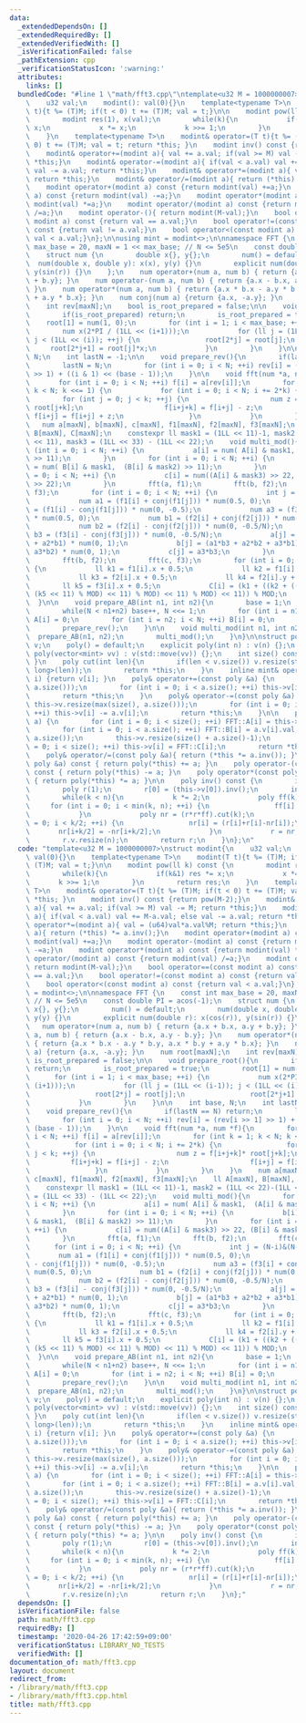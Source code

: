 ```yaml
---
data:
  _extendedDependsOn: []
  _extendedRequiredBy: []
  _extendedVerifiedWith: []
  _isVerificationFailed: false
  _pathExtension: cpp
  _verificationStatusIcon: ':warning:'
  attributes:
    links: []
  bundledCode: "#line 1 \"math/fft3.cpp\"\ntemplate<u32 M = 1000000007>\nstruct modint{\n\
    \    u32 val;\n    modint(): val(0){}\n    template<typename T>\n    modint(T\
    \ t){t %= (T)M; if(t < 0) t += (T)M; val = t;}\n\n    modint pow(ll k) const {\n\
    \        modint res(1), x(val);\n        while(k){\n            if(k&1) res *=\
    \ x;\n            x *= x;\n            k >>= 1;\n        }\n        return res;\n\
    \    }\n    template<typename T>\n    modint& operator=(T t){t %= (T)M; if(t <\
    \ 0) t += (T)M; val = t; return *this; }\n    modint inv() const {return pow(M-2);}\n\
    \    modint& operator+=(modint a){ val += a.val; if(val >= M) val -= M; return\
    \ *this;}\n    modint& operator-=(modint a){ if(val < a.val) val += M-a.val; else\
    \ val -= a.val; return *this;}\n    modint& operator*=(modint a){ val = (u64)val*a.val%M;\
    \ return *this;}\n    modint& operator/=(modint a){ return (*this) *= a.inv();}\n\
    \    modint operator+(modint a) const {return modint(val) +=a;}\n    modint operator-(modint\
    \ a) const {return modint(val) -=a;}\n    modint operator*(modint a) const {return\
    \ modint(val) *=a;}\n    modint operator/(modint a) const {return modint(val)\
    \ /=a;}\n    modint operator-(){ return modint(M-val);}\n    bool operator==(const\
    \ modint a) const {return val == a.val;}\n    bool operator!=(const modint a)\
    \ const {return val != a.val;}\n    bool operator<(const modint a) const {return\
    \ val < a.val;}\n};\n\nusing mint = modint<>;\n\nnamespace FFT {\n    const int\
    \ max_base = 20, maxN = 1 << max_base; // N <= 5e5\n    const double PI = acos(-1);\n\
    \    struct num {\n        double x{}, y{};\n        num() = default;\n      \
    \  num(double x, double y): x(x), y(y) {}\n        explicit num(double r): x(cos(r)),\
    \ y(sin(r)) {}\n    };\n    num operator+(num a, num b) { return {a.x + b.x, a.y\
    \ + b.y}; }\n    num operator-(num a, num b) { return {a.x - b.x, a.y - b.y};\
    \ }\n    num operator*(num a, num b) { return {a.x * b.x - a.y * b.y, a.x * b.y\
    \ + a.y * b.x}; }\n    num conj(num a) {return {a.x, -a.y}; }\n    num root[maxN];\n\
    \    int rev[maxN];\n    bool is_root_prepared = false;\n\n    void prepare_root(){\n\
    \        if(is_root_prepared) return;\n        is_root_prepared = true;\n    \
    \    root[1] = num(1, 0);\n        for (int i = 1; i < max_base; ++i) {\n    \
    \        num x(2*PI / (1LL << (i+1)));\n            for (ll j = (1LL << (i-1));\
    \ j < (1LL << (i)); ++j) {\n                root[2*j] = root[j];\n           \
    \     root[2*j+1] = root[j]*x;\n            }\n        }\n    }\n\n    int base,\
    \ N;\n    int lastN = -1;\n\n    void prepare_rev(){\n        if(lastN == N) return;\n\
    \        lastN = N;\n        for (int i = 0; i < N; ++i) rev[i] = (rev[i >> 1]\
    \ >> 1) + ((i & 1) << (base - 1));\n    }\n\n    void fft(num *a, num *f){\n \
    \       for (int i = 0; i < N; ++i) f[i] = a[rev[i]];\n        for (int k = 1;\
    \ k < N; k <<= 1) {\n            for (int i = 0; i < N; i += 2*k) {\n        \
    \        for (int j = 0; j < k; ++j) {\n                    num z = f[i+j+k]*\
    \ root[j+k];\n                    f[i+j+k] = f[i+j] - z;\n                   \
    \ f[i+j] = f[i+j] + z;\n                }\n            }\n        }\n    }\n \
    \   num a[maxN], b[maxN], c[maxN], f1[maxN], f2[maxN], f3[maxN];\n    ll A[maxN],\
    \ B[maxN], C[maxN];\n    constexpr ll mask1 = (1LL << 11)-1, mask2 = (1LL << 22)-(1LL\
    \ << 11), mask3 = (1LL << 33) - (1LL << 22);\n    void multi_mod(){\n        for\
    \ (int i = 0; i < N; ++i) {\n            a[i] = num( A[i] & mask1,  (A[i] & mask2)\
    \ >> 11);\n        }\n        for (int i = 0; i < N; ++i) {\n            b[i]\
    \ = num( B[i] & mask1,  (B[i] & mask2) >> 11);\n        }\n        for (int i\
    \ = 0; i < N; ++i) {\n            c[i] = num((A[i] & mask3) >> 22, (B[i] & mask3)\
    \ >> 22);\n        }\n        fft(a, f1);\n        fft(b, f2);\n        fft(c,\
    \ f3);\n        for (int i = 0; i < N; ++i) {\n            int j = (N-i)&(N-1);\n\
    \            num a1 = (f1[i] + conj(f1[j])) * num(0.5, 0);\n            num a2\
    \ = (f1[i] - conj(f1[j])) * num(0, -0.5);\n            num a3 = (f3[i] + conj(f3[j]))\
    \ * num(0.5, 0);\n            num b1 = (f2[i] + conj(f2[j])) * num(0.5/N, 0);\n\
    \            num b2 = (f2[i] - conj(f2[j])) * num(0, -0.5/N);\n            num\
    \ b3 = (f3[i] - conj(f3[j])) * num(0, -0.5/N);\n            a[j] = a1*b1 + (a1*b2\
    \ + a2*b1) * num(0, 1);\n            b[j] = (a1*b3 + a2*b2 + a3*b1) + (a2*b3 +\
    \ a3*b2) * num(0, 1);\n            c[j] = a3*b3;\n        }\n        fft(a, f1);\n\
    \        fft(b, f2);\n        fft(c, f3);\n        for (int i = 0; i < N; ++i)\
    \ {\n            ll k1 = f1[i].x + 0.5;\n            ll k2 = f1[i].y + 0.5;\n\
    \            ll k3 = f2[i].x + 0.5;\n            ll k4 = f2[i].y + 0.5;\n    \
    \        ll k5 = f3[i].x + 0.5;\n            C[i] = (k1 + ((k2 + ((k3 + ((k4 +\
    \ (k5 << 11) % MOD) << 11) % MOD) << 11) % MOD) << 11)) % MOD;\n        }\n  \
    \  }\n\n    void prepare_AB(int n1, int n2){\n        base = 1;\n        N = 2;\n\
    \        while(N < n1+n2) base++, N <<= 1;\n        for (int i = n1; i < N; ++i)\
    \ A[i] = 0;\n        for (int i = n2; i < N; ++i) B[i] = 0;\n        prepare_root();\n\
    \        prepare_rev();\n    }\n\n    void multi_mod(int n1, int n2){\n      \
    \  prepare_AB(n1, n2);\n        multi_mod();\n    }\n}\n\nstruct poly {\n    vector<mint>\
    \ v;\n    poly() = default;\n    explicit poly(int n) : v(n) {};\n    explicit\
    \ poly(vector<mint> vv) : v(std::move(vv)) {};\n    int size() const {return (int)v.size();\
    \ }\n    poly cut(int len){\n        if(len < v.size()) v.resize(static_cast<unsigned\
    \ long>(len));\n        return *this;\n    }\n    inline mint& operator[] (int\
    \ i) {return v[i]; }\n    poly& operator+=(const poly &a) {\n        this->v.resize(max(size(),\
    \ a.size()));\n        for (int i = 0; i < a.size(); ++i) this->v[i] += a.v[i];\n\
    \        return *this;\n    }\n    poly& operator-=(const poly &a) {\n       \
    \ this->v.resize(max(size(), a.size()));\n        for (int i = 0; i < a.size();\
    \ ++i) this->v[i] -= a.v[i];\n        return *this;\n    }\n\n    poly& operator*=(poly\
    \ a) {\n        for (int i = 0; i < size(); ++i) FFT::A[i] = this->v[i].val;\n\
    \        for (int i = 0; i < a.size(); ++i) FFT::B[i] = a.v[i].val;\n        FFT::multi_mod(size(),\
    \ a.size());\n        this->v.resize(size() + a.size()-1);\n        for (int i\
    \ = 0; i < size(); ++i) this->v[i] = FFT::C[i];\n        return *this;\n    }\n\
    \    poly& operator/=(const poly &a){ return (*this *= a.inv()); }\n    poly operator+(const\
    \ poly &a) const { return poly(*this) += a; }\n    poly operator-(const poly &a)\
    \ const { return poly(*this) -= a; }\n    poly operator*(const poly &a) const\
    \ { return poly(*this) *= a; }\n\n    poly inv() const {\n        int n = size();\n\
    \        poly r(1);\n        r[0] = (this->v[0]).inv();\n        int k = 1;\n\
    \        while(k < n){\n            k *= 2;\n            poly ff(k);\n       \
    \     for (int i = 0; i < min(k, n); ++i) {\n                ff[i] = this->v[i];\n\
    \            }\n            poly nr = (r*r*ff).cut(k);\n            for (int i\
    \ = 0; i < k/2; ++i) {\n                nr[i] = (r[i]+r[i]-nr[i]);\n         \
    \       nr[i+k/2] = -nr[i+k/2];\n            }\n            r = nr;\n        }\n\
    \        r.v.resize(n);\n        return r;\n    }\n};\n"
  code: "template<u32 M = 1000000007>\nstruct modint{\n    u32 val;\n    modint():\
    \ val(0){}\n    template<typename T>\n    modint(T t){t %= (T)M; if(t < 0) t +=\
    \ (T)M; val = t;}\n\n    modint pow(ll k) const {\n        modint res(1), x(val);\n\
    \        while(k){\n            if(k&1) res *= x;\n            x *= x;\n     \
    \       k >>= 1;\n        }\n        return res;\n    }\n    template<typename\
    \ T>\n    modint& operator=(T t){t %= (T)M; if(t < 0) t += (T)M; val = t; return\
    \ *this; }\n    modint inv() const {return pow(M-2);}\n    modint& operator+=(modint\
    \ a){ val += a.val; if(val >= M) val -= M; return *this;}\n    modint& operator-=(modint\
    \ a){ if(val < a.val) val += M-a.val; else val -= a.val; return *this;}\n    modint&\
    \ operator*=(modint a){ val = (u64)val*a.val%M; return *this;}\n    modint& operator/=(modint\
    \ a){ return (*this) *= a.inv();}\n    modint operator+(modint a) const {return\
    \ modint(val) +=a;}\n    modint operator-(modint a) const {return modint(val)\
    \ -=a;}\n    modint operator*(modint a) const {return modint(val) *=a;}\n    modint\
    \ operator/(modint a) const {return modint(val) /=a;}\n    modint operator-(){\
    \ return modint(M-val);}\n    bool operator==(const modint a) const {return val\
    \ == a.val;}\n    bool operator!=(const modint a) const {return val != a.val;}\n\
    \    bool operator<(const modint a) const {return val < a.val;}\n};\n\nusing mint\
    \ = modint<>;\n\nnamespace FFT {\n    const int max_base = 20, maxN = 1 << max_base;\
    \ // N <= 5e5\n    const double PI = acos(-1);\n    struct num {\n        double\
    \ x{}, y{};\n        num() = default;\n        num(double x, double y): x(x),\
    \ y(y) {}\n        explicit num(double r): x(cos(r)), y(sin(r)) {}\n    };\n \
    \   num operator+(num a, num b) { return {a.x + b.x, a.y + b.y}; }\n    num operator-(num\
    \ a, num b) { return {a.x - b.x, a.y - b.y}; }\n    num operator*(num a, num b)\
    \ { return {a.x * b.x - a.y * b.y, a.x * b.y + a.y * b.x}; }\n    num conj(num\
    \ a) {return {a.x, -a.y}; }\n    num root[maxN];\n    int rev[maxN];\n    bool\
    \ is_root_prepared = false;\n\n    void prepare_root(){\n        if(is_root_prepared)\
    \ return;\n        is_root_prepared = true;\n        root[1] = num(1, 0);\n  \
    \      for (int i = 1; i < max_base; ++i) {\n            num x(2*PI / (1LL <<\
    \ (i+1)));\n            for (ll j = (1LL << (i-1)); j < (1LL << (i)); ++j) {\n\
    \                root[2*j] = root[j];\n                root[2*j+1] = root[j]*x;\n\
    \            }\n        }\n    }\n\n    int base, N;\n    int lastN = -1;\n\n\
    \    void prepare_rev(){\n        if(lastN == N) return;\n        lastN = N;\n\
    \        for (int i = 0; i < N; ++i) rev[i] = (rev[i >> 1] >> 1) + ((i & 1) <<\
    \ (base - 1));\n    }\n\n    void fft(num *a, num *f){\n        for (int i = 0;\
    \ i < N; ++i) f[i] = a[rev[i]];\n        for (int k = 1; k < N; k <<= 1) {\n \
    \           for (int i = 0; i < N; i += 2*k) {\n                for (int j = 0;\
    \ j < k; ++j) {\n                    num z = f[i+j+k]* root[j+k];\n          \
    \          f[i+j+k] = f[i+j] - z;\n                    f[i+j] = f[i+j] + z;\n\
    \                }\n            }\n        }\n    }\n    num a[maxN], b[maxN],\
    \ c[maxN], f1[maxN], f2[maxN], f3[maxN];\n    ll A[maxN], B[maxN], C[maxN];\n\
    \    constexpr ll mask1 = (1LL << 11)-1, mask2 = (1LL << 22)-(1LL << 11), mask3\
    \ = (1LL << 33) - (1LL << 22);\n    void multi_mod(){\n        for (int i = 0;\
    \ i < N; ++i) {\n            a[i] = num( A[i] & mask1,  (A[i] & mask2) >> 11);\n\
    \        }\n        for (int i = 0; i < N; ++i) {\n            b[i] = num( B[i]\
    \ & mask1,  (B[i] & mask2) >> 11);\n        }\n        for (int i = 0; i < N;\
    \ ++i) {\n            c[i] = num((A[i] & mask3) >> 22, (B[i] & mask3) >> 22);\n\
    \        }\n        fft(a, f1);\n        fft(b, f2);\n        fft(c, f3);\n  \
    \      for (int i = 0; i < N; ++i) {\n            int j = (N-i)&(N-1);\n     \
    \       num a1 = (f1[i] + conj(f1[j])) * num(0.5, 0);\n            num a2 = (f1[i]\
    \ - conj(f1[j])) * num(0, -0.5);\n            num a3 = (f3[i] + conj(f3[j])) *\
    \ num(0.5, 0);\n            num b1 = (f2[i] + conj(f2[j])) * num(0.5/N, 0);\n\
    \            num b2 = (f2[i] - conj(f2[j])) * num(0, -0.5/N);\n            num\
    \ b3 = (f3[i] - conj(f3[j])) * num(0, -0.5/N);\n            a[j] = a1*b1 + (a1*b2\
    \ + a2*b1) * num(0, 1);\n            b[j] = (a1*b3 + a2*b2 + a3*b1) + (a2*b3 +\
    \ a3*b2) * num(0, 1);\n            c[j] = a3*b3;\n        }\n        fft(a, f1);\n\
    \        fft(b, f2);\n        fft(c, f3);\n        for (int i = 0; i < N; ++i)\
    \ {\n            ll k1 = f1[i].x + 0.5;\n            ll k2 = f1[i].y + 0.5;\n\
    \            ll k3 = f2[i].x + 0.5;\n            ll k4 = f2[i].y + 0.5;\n    \
    \        ll k5 = f3[i].x + 0.5;\n            C[i] = (k1 + ((k2 + ((k3 + ((k4 +\
    \ (k5 << 11) % MOD) << 11) % MOD) << 11) % MOD) << 11)) % MOD;\n        }\n  \
    \  }\n\n    void prepare_AB(int n1, int n2){\n        base = 1;\n        N = 2;\n\
    \        while(N < n1+n2) base++, N <<= 1;\n        for (int i = n1; i < N; ++i)\
    \ A[i] = 0;\n        for (int i = n2; i < N; ++i) B[i] = 0;\n        prepare_root();\n\
    \        prepare_rev();\n    }\n\n    void multi_mod(int n1, int n2){\n      \
    \  prepare_AB(n1, n2);\n        multi_mod();\n    }\n}\n\nstruct poly {\n    vector<mint>\
    \ v;\n    poly() = default;\n    explicit poly(int n) : v(n) {};\n    explicit\
    \ poly(vector<mint> vv) : v(std::move(vv)) {};\n    int size() const {return (int)v.size();\
    \ }\n    poly cut(int len){\n        if(len < v.size()) v.resize(static_cast<unsigned\
    \ long>(len));\n        return *this;\n    }\n    inline mint& operator[] (int\
    \ i) {return v[i]; }\n    poly& operator+=(const poly &a) {\n        this->v.resize(max(size(),\
    \ a.size()));\n        for (int i = 0; i < a.size(); ++i) this->v[i] += a.v[i];\n\
    \        return *this;\n    }\n    poly& operator-=(const poly &a) {\n       \
    \ this->v.resize(max(size(), a.size()));\n        for (int i = 0; i < a.size();\
    \ ++i) this->v[i] -= a.v[i];\n        return *this;\n    }\n\n    poly& operator*=(poly\
    \ a) {\n        for (int i = 0; i < size(); ++i) FFT::A[i] = this->v[i].val;\n\
    \        for (int i = 0; i < a.size(); ++i) FFT::B[i] = a.v[i].val;\n        FFT::multi_mod(size(),\
    \ a.size());\n        this->v.resize(size() + a.size()-1);\n        for (int i\
    \ = 0; i < size(); ++i) this->v[i] = FFT::C[i];\n        return *this;\n    }\n\
    \    poly& operator/=(const poly &a){ return (*this *= a.inv()); }\n    poly operator+(const\
    \ poly &a) const { return poly(*this) += a; }\n    poly operator-(const poly &a)\
    \ const { return poly(*this) -= a; }\n    poly operator*(const poly &a) const\
    \ { return poly(*this) *= a; }\n\n    poly inv() const {\n        int n = size();\n\
    \        poly r(1);\n        r[0] = (this->v[0]).inv();\n        int k = 1;\n\
    \        while(k < n){\n            k *= 2;\n            poly ff(k);\n       \
    \     for (int i = 0; i < min(k, n); ++i) {\n                ff[i] = this->v[i];\n\
    \            }\n            poly nr = (r*r*ff).cut(k);\n            for (int i\
    \ = 0; i < k/2; ++i) {\n                nr[i] = (r[i]+r[i]-nr[i]);\n         \
    \       nr[i+k/2] = -nr[i+k/2];\n            }\n            r = nr;\n        }\n\
    \        r.v.resize(n);\n        return r;\n    }\n};"
  dependsOn: []
  isVerificationFile: false
  path: math/fft3.cpp
  requiredBy: []
  timestamp: '2020-04-26 17:42:59+09:00'
  verificationStatus: LIBRARY_NO_TESTS
  verifiedWith: []
documentation_of: math/fft3.cpp
layout: document
redirect_from:
- /library/math/fft3.cpp
- /library/math/fft3.cpp.html
title: math/fft3.cpp
---
```

